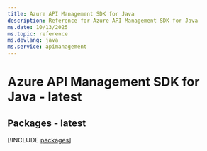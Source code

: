 ```yaml
---
title: Azure API Management SDK for Java
description: Reference for Azure API Management SDK for Java
ms.date: 10/13/2025
ms.topic: reference
ms.devlang: java
ms.service: apimanagement
---
```

# Azure API Management SDK for Java - latest
## Packages - latest
[!INCLUDE [packages](api-management-index.md)]